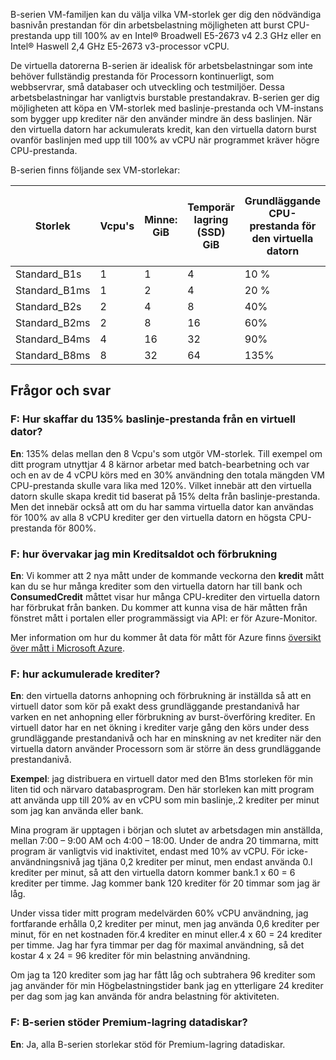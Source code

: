 
B-serien VM-familjen kan du välja vilka VM-storlek ger dig den nödvändiga basnivån prestandan för din arbetsbelastning möjligheten att burst CPU-prestanda upp till 100% av en Intel® Broadwell E5-2673 v4 2.3 GHz eller en Intel® Haswell 2,4 GHz E5-2673 v3-processor vCPU.

De virtuella datorerna B-serien är idealisk för arbetsbelastningar som inte behöver fullständig prestanda för Processorn kontinuerligt, som webbservrar, små databaser och utveckling och testmiljöer. Dessa arbetsbelastningar har vanligtvis burstable prestandakrav. B-serien ger dig möjligheten att köpa en VM-storlek med baslinje-prestanda och VM-instans som bygger upp krediter när den använder mindre än dess baslinjen. När den virtuella datorn har ackumulerats kredit, kan den virtuella datorn burst ovanför baslinjen med upp till 100% av vCPU när programmet kräver högre CPU-prestanda.

B-serien finns följande sex VM-storlekar:

| Storlek          | Vcpu's | Minne: GiB | Temporär lagring (SSD) GiB | Grundläggande CPU-prestanda för den virtuella datorn | Högsta CPU-prestanda för den virtuella datorn | Krediter till bank / timme | Max till bank krediter |
|---------------|--------|-------------|----------------|--------------------------------|---------------------------|-----------------------|--------------------|
| Standard_B1s  | 1      | 1           | 4              | 10 %                            | 100%                      | 6                     | 144                |
| Standard_B1ms | 1      | 2           | 4              | 20 %                            | 100%                      | 12                    | 288                |
| Standard_B2s  | 2      | 4           | 8              | 40%                            | 200%                      | 24                    | 576                |
| Standard_B2ms | 2      | 8           | 16             | 60%                            | 200%                      | 36                    | 864                |
| Standard_B4ms | 4      | 16          | 32             | 90%                            | 400%                      | 54                    | 1296               |
| Standard_B8ms | 8      | 32          | 64             | 135%                           | 800%                      | 81                    | 1944               |




## <a name="q--a"></a>Frågor och svar 

### <a name="q-how-do-you-get-135-baseline-performance-from-a-vm"></a>F: Hur skaffar du 135% baslinje-prestanda från en virtuell dator?
**En**: 135% delas mellan den 8 Vcpu's som utgör VM-storlek. Till exempel om ditt program utnyttjar 4 8 kärnor arbetar med batch-bearbetning och var och en av de 4 vCPU körs med en 30% användning den totala mängden VM CPU-prestanda skulle vara lika med 120%.  Vilket innebär att den virtuella datorn skulle skapa kredit tid baserat på 15% delta från baslinje-prestanda.  Men det innebär också att om du har samma virtuella dator kan användas för 100% av alla 8 vCPU krediter ger den virtuella datorn en högsta CPU-prestanda för 800%.


### <a name="q-how-can-i-monitor-my-credit-balance-and-consumption"></a>F: hur övervakar jag min Kreditsaldot och förbrukning
**En**: Vi kommer att 2 nya mått under de kommande veckorna den **kredit** mått kan du se hur många krediter som den virtuella datorn har till bank och **ConsumedCredit** måttet visar hur många CPU-krediter den virtuella datorn har förbrukat från banken.    Du kommer att kunna visa de här måtten från fönstret mått i portalen eller programmässigt via API: er för Azure-Monitor.

Mer information om hur du kommer åt data för mått för Azure finns [översikt över mått i Microsoft Azure](../articles/monitoring-and-diagnostics/monitoring-overview-metrics.md).

### <a name="q-how-are-credits-accumulated"></a>F: hur ackumulerade krediter?
**En**: den virtuella datorns anhopning och förbrukning är inställda så att en virtuell dator som kör på exakt dess grundläggande prestandanivå har varken en net anhopning eller förbrukning av burst-överföring krediter.  En virtuell dator har en net ökning i krediter varje gång den körs under dess grundläggande prestandanivå och har en minskning av net krediter när den virtuella datorn använder Processorn som är större än dess grundläggande prestandanivå.

**Exempel**: jag distribuera en virtuell dator med den B1ms storleken för min liten tid och närvaro databasprogram. Den här storleken kan mitt program att använda upp till 20% av en vCPU som min baslinje,.2 krediter per minut som jag kan använda eller bank. 

Mina program är upptagen i början och slutet av arbetsdagen min anställda, mellan 7:00 – 9:00 AM och 4:00 – 18:00. Under de andra 20 timmarna, mitt program är vanligtvis vid inaktivitet, endast med 10% av vCPU. För icke-användningsnivå jag tjäna 0,2 krediter per minut, men endast använda 0.l krediter per minut, så att den virtuella datorn kommer bank.1 x 60 = 6 krediter per timme.  Jag kommer bank 120 krediter för 20 timmar som jag är låg.  

Under vissa tider mitt program medelvärden 60% vCPU användning, jag fortfarande erhålla 0,2 krediter per minut, men jag använda 0,6 krediter per minut, för en net kostnaden för.4 krediter en minut eller.4 x 60 = 24 krediter per timme. Jag har fyra timmar per dag för maximal användning, så det kostar 4 x 24 = 96 krediter för min belastning användning.

Om jag ta 120 krediter som jag har fått låg och subtrahera 96 krediter som jag använder för min Högbelastningstider bank jag en ytterligare 24 krediter per dag som jag kan använda för andra belastning för aktiviteten.


### <a name="q-does-the-b-series-support-premium-storage-data-disks"></a>F: B-serien stöder Premium-lagring datadiskar?
**En**: Ja, alla B-serien storlekar stöd för Premium-lagring datadiskar.   
    


    

    
